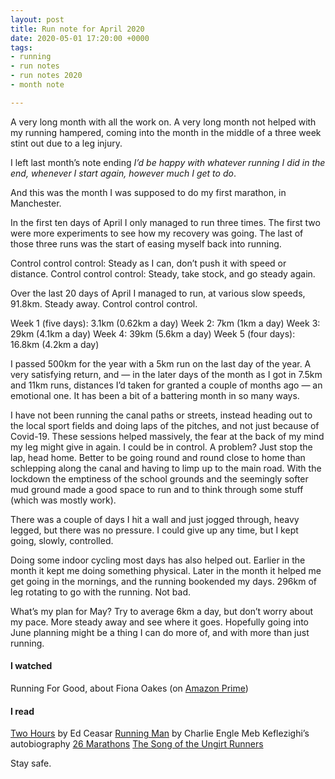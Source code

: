 ```yaml
---
layout: post
title: Run note for April 2020
date: 2020-05-01 17:20:00 +0000
tags:
- running
- run notes
- run notes 2020
- month note

---
```

A very long month with all the work on. A very long month not helped with my running hampered, coming into the month in the middle of a three week stint out due to a leg injury.

I left last month’s note ending _I’d be happy with whatever running I did in the end, whenever I start again, however much I get to do_.

And this was the month I was supposed to do my first marathon, in Manchester.

In the first ten days of April I only managed to run three times. The first two were more experiments to see how my recovery was going. The last of those three runs was the start of easing myself back into running.

Control control control: Steady as I can, don’t push it with speed or distance. Control control control: Steady, take stock, and go steady again.

Over the last 20 days of April I managed to run, at various slow speeds, 91.8km. Steady away. Control control control.

Week 1 (five days): 3.1km (0.62km a day)
Week 2: 7km (1km a day)
Week 3: 29km (4.1km a day)
Week 4: 39km (5.6km a day)
Week 5 (four days): 16.8km (4.2km a day)

I passed 500km for the year with a 5km run on the last day of the year. A very satisfying return, and — in the later days of the month as I got in 7.5km and 11km runs, distances I’d taken for granted a couple of months ago — an emotional one. It has been a bit of a battering month in so many ways.

I have not been running the canal paths or streets, instead heading out to the local sport fields and doing laps of the pitches, and not just because of Covid-19. These sessions helped massively, the fear at the back of my mind my leg might give in again. I could be in control. A problem? Just stop the lap, head home. Better to be going round and round close to home than schlepping along the canal and having to limp up to the main road. With the lockdown the emptiness of the school grounds and the seemingly softer mud ground made a good space to run and to think through some stuff (which was mostly work).

There was a couple of days I hit a wall and just jogged through, heavy legged, but there was no pressure. I could give up any time, but I kept going, slowly, controlled.

Doing some indoor cycling most days has also helped out. Earlier in the month it kept me doing something physical. Later in the month it helped me get going in the mornings, and the running bookended my days. 296km of leg rotating to go with the running. Not bad.

What’s my plan for May? Try to average 6km a day, but don’t worry about my pace. More steady away and see where it goes. Hopefully going into June planning might be a thing I can do more of, and with more than just running.

#### I watched
Running For Good, about Fiona Oakes (on [Amazon Prime](https://www.amazon.co.uk/Running-Good-Fiona-Oakes/dp/B07L5RHNPY))

#### I read
[Two Hours](https://www.goodreads.com/book/show/25111101-two-hours) by Ed Ceasar
[Running Man](https://www.goodreads.com/book/show/27274423-running-man) by Charlie Engle
Meb Keflezighi’s autobiography [26 Marathons](https://www.goodreads.com/book/show/37901578-26-marathons)
[The Song of the Ungirt Runners](https://www.poetryfoundation.org/poems/45177/the-song-of-the-ungirt-runners)

Stay safe.
